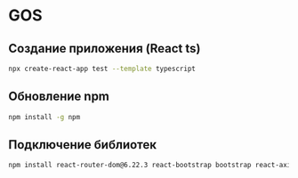 # GOS

## Создание приложения (React ts)
```bash
npx create-react-app test --template typescript
```

## Обновление npm
```bash
npm install -g npm
```

## Подключение библиотек
```bash
npm install react-router-dom@6.22.3 react-bootstrap bootstrap react-axios sweetalert2
```
